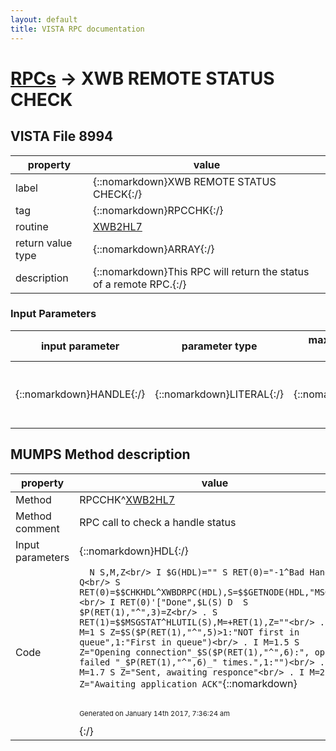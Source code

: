 ```yaml
---
layout: default
title: VISTA RPC documentation
---
```




# [RPCs](TableOfContent.md) &#8594; XWB REMOTE STATUS CHECK 


 ## VISTA File 8994 


 property | value 
--- | --- 
 label | {::nomarkdown}XWB REMOTE STATUS CHECK{:/}
 tag | {::nomarkdown}RPCCHK{:/}
 routine | [XWB2HL7](http://code.osehra.org/dox/Routine_XWB2HL7_source.html)
 return value type | {::nomarkdown}ARRAY{:/}
 description | {::nomarkdown}This RPC will return the status of a remote RPC.{:/}

### Input Parameters

| input parameter | parameter type | maximum data length | required | description | 
| --- | --- | --- | --- | --- | 
| {::nomarkdown}HANDLE{:/} | {::nomarkdown}LITERAL{:/} | {::nomarkdown}30{:/} | {::nomarkdown}true{:/} | {::nomarkdown}This is the handle used to check the status of the remote RPC.{:/} | 


## MUMPS Method description

 property | value 
 --- | --- 
 Method | RPCCHK^[XWB2HL7](http://code.osehra.org/dox/Routine_XWB2HL7_source.html)
 Method comment | RPC call to check a handle status
 Input parameters | {::nomarkdown}HDL{:/}
 Code | ```  N S,M,Z<br/> I $G(HDL)="" S RET(0)="-1^Bad Handle" Q<br/> S RET(0)=$$CHKHDL^XWBDRPC(HDL),S=$$GETNODE(HDL,"MSGID")<br/> I RET(0)'["Done",$L(S) D  S $P(RET(1),"^",3)=Z<br/> . S RET(1)=$$MSGSTAT^HLUTIL(S),M=+RET(1),Z=""<br/> . I M=1 S Z=$S($P(RET(1),"^",5)>1:"NOT first in queue",1:"First in queue")<br/> . I M=1.5 S Z="Opening connection"_$S($P(RET(1),"^",6):", open failed "_$P(RET(1),"^",6)_" times.",1:"")<br/> . I M=1.7 S Z="Sent, awaiting responce"<br/> . I M=2 S Z="Awaiting application ACK"```{::nomarkdown} <br/><br/><p style="font-size: 11px">Generated on January 14th 2017, 7:36:24 am</p>{:/}